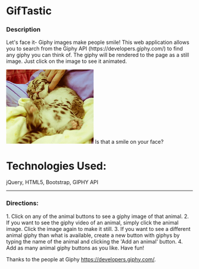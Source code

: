 # GifTastic
<h3>Description</h3>
Let's face it- Giphy images make people smile!  This web application allows you to search from the Giphy API (https://developers.giphy.com/) to find any giphy you can think of.  The giphy will be rendered to the page as a still image.  Just click on the image to see it animated.

![Screenshot](cuteTiger.gif)
Is that a smile on your face?

<h1>Technologies Used:</h1>
jQuery, HTML5, Bootstrap, GIPHY API

<hr>



<h3>Directions:</h3>
1. Click on any of the animal buttons to see a giphy image of that animal.
2. If you want to see the giphy video of an animal, simply click the animal image.  Click the image again to make it still. 
3. If you want to see a different animal giphy than what is available, create a new button with giphys by typing the name 
of the animal and clicking the 'Add an animal' button.  
4. Add as many animal giphy buttons as you like.  Have fun!

Thanks to the people at Giphy https://developers.giphy.com/.
